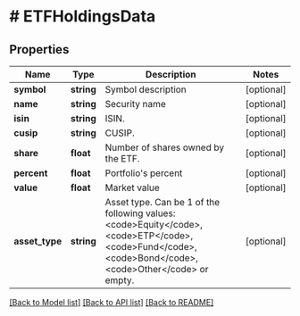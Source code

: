 # # ETFHoldingsData

## Properties

Name | Type | Description | Notes
------------ | ------------- | ------------- | -------------
**symbol** | **string** | Symbol description | [optional]
**name** | **string** | Security name | [optional]
**isin** | **string** | ISIN. | [optional]
**cusip** | **string** | CUSIP. | [optional]
**share** | **float** | Number of shares owned by the ETF. | [optional]
**percent** | **float** | Portfolio&#39;s percent | [optional]
**value** | **float** | Market value | [optional]
**asset_type** | **string** | Asset type. Can be 1 of the following values: &lt;code&gt;Equity&lt;/code&gt;, &lt;code&gt;ETP&lt;/code&gt;, &lt;code&gt;Fund&lt;/code&gt;, &lt;code&gt;Bond&lt;/code&gt;, &lt;code&gt;Other&lt;/code&gt; or empty. | [optional]

[[Back to Model list]](../../README.md#models) [[Back to API list]](../../README.md#endpoints) [[Back to README]](../../README.md)
